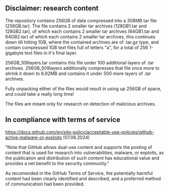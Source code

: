 ## Disclaimer: research content

The repository contains 256GB of data compressed into a 308MB tar file (256GB.tar). The file contains 2 smaller tar archives (128GB1.tar and 128GB2.tar), of which each contains 2 smaller tar archives (64GB1.tar and 64GB2.tar) of which each contains 2 smaller tar archives, this continues down till hitting 1GB, where the contained archives are of .tar.gz type, and contain compressed 1GB text files full of letters "a", for a total of 256 1-gigabyte text files in it's final layer.

256GB_109layers.tar contains this file under 100 additional layers of .tar archives. 256GB_509layers additionally compresses that file once more to shrink it down to 6.92MB and contains it under 500 more layers of .tar archives.

Fully unpacking either of the files would result in using up 256GB of space, and could take a really long time!

The files are meant only for research on detection of malicious archives.

## In compliance with terms of service

https://docs.github.com/en/site-policy/acceptable-use-policies/github-active-malware-or-exploits (07.08.2024)

"Note that GitHub allows dual-use content and supports the posting of content that is used for research into vulnerabilities, malware, or exploits, as the publication and distribution of such content has educational value and provides a net benefit to the security community."

As recomended in the GitHub Terms of Service, the potentially harmful content had been clearly identified and described, and a preferred method of communication had been provided.